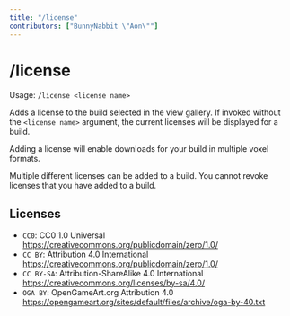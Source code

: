 ```yaml
---
title: "/license"
contributors: ["BunnyNabbit \"Aon\""]
---
```

# /license
Usage: `/license <license name>`

Adds a license to the build selected in the view gallery. If invoked without the `<license name>` argument, the current licenses will be displayed for a build.

Adding a license will enable downloads for your build in multiple voxel formats.

Multiple different licenses can be added to a build. You cannot revoke licenses that you have added to a build.

## Licenses
- `CC0`: CC0 1.0 Universal https://creativecommons.org/publicdomain/zero/1.0/
- `CC BY`: Attribution 4.0 International https://creativecommons.org/publicdomain/zero/1.0/
- `CC BY-SA`: Attribution-ShareAlike 4.0 International https://creativecommons.org/licenses/by-sa/4.0/
- `OGA BY`: OpenGameArt.org Attribution 4.0 https://opengameart.org/sites/default/files/archive/oga-by-40.txt